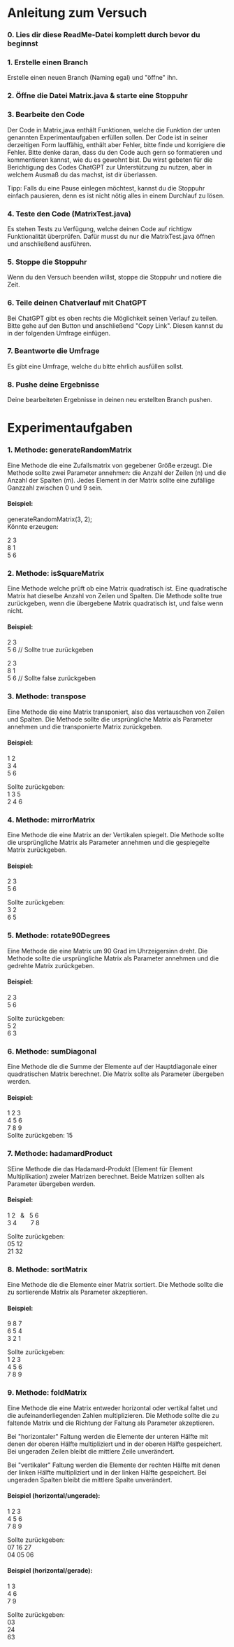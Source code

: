 # Anleitung zum Versuch

### 0. Lies dir diese ReadMe-Datei komplett durch bevor du beginnst
### 1. Erstelle einen Branch
Erstelle einen neuen Branch (Naming egal) und "öffne" ihn.
### 2. Öffne die Datei Matrix.java & starte eine Stoppuhr
### 3. Bearbeite den Code
Der Code in Matrix,java enthält Funktionen, welche die Funktion der unten genannten Experimentaufgaben erfüllen sollen.
Der Code ist in seiner derzeitigen Form lauffähig, enthält aber Fehler, bitte finde und korrigiere die Fehler.
Bitte denke daran, dass du den Code auch gern so formatieren und kommentieren kannst, wie du es gewohnt bist.
Du wirst gebeten für die Berichtigung des Codes ChatGPT zur Unterstützung zu nutzen, aber in welchem Ausmaß du das machst, ist dir überlassen.<br>

Tipp: Falls du eine Pause einlegen möchtest, kannst du die Stoppuhr einfach pausieren, denn es ist nicht nötig alles in einem Durchlauf zu lösen.
### 4. Teste den Code (MatrixTest.java)
Es stehen Tests zu Verfügung, welche deinen Code auf richtigw Funktionalität überprüfen. Dafür musst du nur die MatrixTest.java öffnen und anschließend ausführen.
### 5. Stoppe die Stoppuhr
Wenn du den Versuch beenden willst, stoppe die Stoppuhr und notiere die Zeit.
### 6. Teile deinen Chatverlauf mit ChatGPT
Bei ChatGPT gibt es oben rechts die Möglichkeit seinen Verlauf zu teilen. Bitte gehe auf den Button und anschließend "Copy Link".
Diesen kannst du in der folgenden Umfrage einfügen.
### 7. Beantworte die Umfrage
Es gibt eine Umfrage, welche du bitte ehrlich ausfüllen sollst.
### 8. Pushe deine Ergebnisse
Deine bearbeiteten Ergebnisse in deinen neu erstellten Branch pushen.

# Experimentaufgaben

### 1. Methode: generateRandomMatrix

Eine Methode die eine Zufallsmatrix von gegebener Größe erzeugt. Die Methode sollte zwei Parameter annehmen: die Anzahl der Zeilen (n) und die Anzahl der Spalten (m). Jedes Element in der Matrix sollte eine zufällige Ganzzahl zwischen 0 und 9 sein.

#### Beispiel:
generateRandomMatrix(3, 2);<br>
Könnte erzeugen:

2 3<br>
8 1<br>
5 6

### 2. Methode: isSquareMatrix

Eine Methode welche prüft ob eine Matrix quadratisch ist. Eine quadratische Matrix hat dieselbe Anzahl von Zeilen und Spalten. Die Methode sollte true zurückgeben, wenn die übergebene Matrix quadratisch ist, und false wenn nicht.

#### Beispiel:
2 3<br>
5 6 // Sollte true zurückgeben

2 3<br>
8 1<br>
5 6 // Sollte false zurückgeben

### 3. Methode: transpose

Eine Methode die eine Matrix transponiert, also das vertauschen von Zeilen und Spalten. Die Methode sollte die ursprüngliche Matrix als Parameter annehmen und die transponierte Matrix zurückgeben.

#### Beispiel:
1 2<br>
3 4<br>
5 6<br>

Sollte zurückgeben:<br>
1 3 5<br>
2 4 6<br>

### 4. Methode: mirrorMatrix

Eine Methode die eine Matrix an der Vertikalen spiegelt. Die Methode sollte die ursprüngliche Matrix als Parameter annehmen und die gespiegelte Matrix zurückgeben.

#### Beispiel:
2 3<br>
5 6<br>

Sollte zurückgeben:<br>
3 2<br>
6 5<br>

### 5. Methode: rotate90Degrees

Eine Methode die eine Matrix um 90 Grad im Uhrzeigersinn dreht. Die Methode sollte die ursprüngliche Matrix als Parameter annehmen und die gedrehte Matrix zurückgeben.

#### Beispiel:
2 3<br>
5 6<br>

Sollte zurückgeben:<br>
5 2<br>
6 3<br>


### 6. Methode: sumDiagonal

Eine Methode die die Summe der Elemente auf der Hauptdiagonale einer quadratischen Matrix berechnet. Die Matrix sollte als Parameter übergeben werden.

#### Beispiel:

1 2 3<br>
4 5 6<br>
7 8 9<br>
Sollte zurückgeben:
15
### 7. Methode: hadamardProduct

SEine Methode die das Hadamard-Produkt (Element für Element Multiplikation) zweier Matrizen berechnet. Beide Matrizen sollten als Parameter übergeben werden.

#### Beispiel:

1 2&nbsp;&nbsp;&nbsp;&&nbsp;&nbsp;&nbsp;5 6<br>
3 4&nbsp;&nbsp;&nbsp;&nbsp;&nbsp;&nbsp;&nbsp;&nbsp;7 8<br>

Sollte zurückgeben:<br>
05 12<br>
21 32<br>
### 8. Methode: sortMatrix

Eine Methode die die Elemente einer Matrix sortiert. Die Methode sollte die zu sortierende Matrix als Parameter akzeptieren.

#### Beispiel:

9 8 7<br>
6 5 4<br>
3 2 1<br>

Sollte zurückgeben:<br>
1 2 3<br>
4 5 6<br>
7 8 9<br>
### 9. Methode: foldMatrix

Eine Methode die eine Matrix entweder horizontal oder vertikal faltet und die aufeinanderliegenden Zahlen multiplizieren. Die Methode sollte die zu faltende Matrix und die Richtung der Faltung als Parameter akzeptieren.

Bei "horizontaler" Faltung werden die Elemente der unteren Hälfte mit denen der oberen Hälfte multipliziert und in der oberen Hälfte gespeichert. Bei ungeraden Zeilen bleibt die mittlere Zeile unverändert.

Bei "vertikaler" Faltung werden die Elemente der rechten Hälfte mit denen der linken Hälfte multipliziert und in der linken Hälfte gespeichert. Bei ungeraden Spalten bleibt die mittlere Spalte unverändert.
#### Beispiel (horizontal/ungerade):

1 2 3<br>
4 5 6<br>
7 8 9<br>

Sollte zurückgeben:<br>
07 16 27<br>
04 05 06<br>

#### Beispiel (horizontal/gerade):

1 3<br>
4 6<br>
7 9<br>

Sollte zurückgeben:<br>
03<br>
24<br>
63<br>
